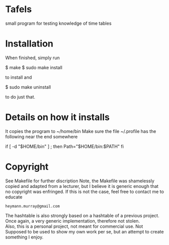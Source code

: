 # Tafels
small program for testing knowledge of time tables

# Installation
When finished, simply run

$ make
$ sudo make install

to install and

$ sudo make uninstall

to do just that.

# Details on how it installs
It copies the program to ~/home/bin
Make sure the file ~/.profile has the following near the end somewhere

if [ -d "$HOME/bin" ] ; then
  Path="$HOME/bin:$PATH"
fi

# Copyright
See Makefile for further discription
Note, the Makefile was shamelessly copied and adapted from a lecturer, but
I believe it is generic enough that no copyright was enfringed.  If 
this is not the case, feel free to contact me to educate
	
	heymann.murray@gmail.com

The hashtable is also strongly based on a hashtable of a previous project.  
Once again, a very generic implementation, therefore not stolen.  
Also, this is a personal project, not meant for commercial use.  Not
Supposed to be used to show my own work per se, but an attempt to create
something I enjoy.  
